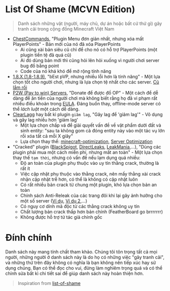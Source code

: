 # List Of Shame (MCVN Edition)
> Danh sách những vật (người, máy chủ, dự án hoặc bất cứ thứ gì) gây tranh cãi trong cộng đồng Minecraft Việt Nam

* [ChestCommands](https://dev.bukkit.org/projects/chest-commands), "Plugin Menu đơn giản nhất, nhưng xóa mất PlayerPoints" - Bản mới của nó đã xóa PlayerPoints
  * Ai cũng xài bản siêu cũ chỉ để cho nó có hỗ trợ PlayerPoints (một plugin tiền tệ đã quá cũ)
  * Ai đó dùng bản mới thì cũng hỏi lên hỏi xuống vì người chơi server bug đồ bằng point
  * Code của nó khá khó để mở rộng tính năng
* [1.8.X (1.8-1.8.9)](https://minecraft.fandom.com/wiki/Java_Edition_1.8), "bEst pVP, nhưng nhiều lỗi hơn là tính năng" - Một lựa chọn tốt cho người chơi, nhưng là lựa chọn tệ nhất cho các server. [Cũ lắm rồi](https://howoldisminecraft188.today/)
* [P2W (Pay to win) Servers](https://minecraft-mp.com/country/vietnam/), "Donate để được đồ OP" - Một cách để dễ dàng để ăn tiền của người chơi mà không biết rằng họ đã vi phạm rất nhiều điều khoản trong [EULA](https://account.mojang.com/documents/minecraft_eula). Đáng buồn thay, offline-mode server có thể *lách luật* một cách dễ dàng.
* [ClearLagg](https://dev.bukkit.org/projects/clearlagg) hay bất kì plugin `giãm lag`, "Gây lag để 'giảm lag'" - Vô dụng và gây lag nhiều hơn 'giảm lag'
  * Một lựa chọn chấp vá để giải quyết vấn đề về vật phẩm dưới đất và sinh entity: "sau ta không gom cả đóng entity này vào một tác vụ lớn rồi xóa tất cả mỗi X giây"
  * Lựa chọn thay thế: [minecraft-optimization](https://github.com/YouHaveTrouble/minecraft-optimization), [Server Optimization](https://www.spigotmc.org/threads/283181/)
* "Cracked" plugin ([BlackSpigot](https://blackspigot.com/), [DirectLeaks](https://directleaks.net/), [LeakMania](https://leakmania.co/),...), "Dùng các plugin phải mua một cách miễn phí, nhưng mất an toàn" - Một lựa chọn thay thế `tạm thời`, nhưng có vấn đề nếu lạm dụng quá nhiều:
  * Độ an toàn của plugin phụ thuộc vào uy tín thằng crack, thường là rất ít
  * Việc cập nhật phụ thuộc vào thằng crack, nên mấy thằng xài crack nhận cập nhật trễ hơn, có thể là không có cập nhật luôn
  * Có rất nhiều bản crack từ chung một plugin, khó lựa chọn bản an toàn
  * Chính sách Anti-Releak của các trang đôi khi lại gây ảnh hưởng cho một số server ([Ví dụ](https://minecraftvn.net/sao-e-e-mo-sv-thi-bi-the-nay-ai-bt-giup-e-vs-a.t30637/), [Ví dụ 2](https://minecraftvn.net/the-file-is-damaged-please-re-download-the-file-and-check-again.t30496/),...)
  * Có nguy cơ dính mã độc từ các thằng crack không uy tín
  * Chất lượng bản crack thấp hơn bản chính (FeatherBoard go brrrrrrr)
  * Không được hỗ trợ từ tác giả chính gốc

# Đính chính
Danh sách này mang tính chất tham khảo. Chúng tôi tôn trọng tất cả mọi người, những người ở danh sách này là do họ có những việc "gây tranh cãi", và những thứ trên đây không có nghĩa là bạn không nên tiếp xúc hay sử dụng chúng. Bạn có thể đọc cho vui, đừng làm nghiêm trọng quá và có thể chỉnh sửa bất kì chi tiết sai để giúp danh sách này hoàn thiện hơn.

> Inspiration from [list-of-shame](https://github.com/KennyTV/list-of-shame)

